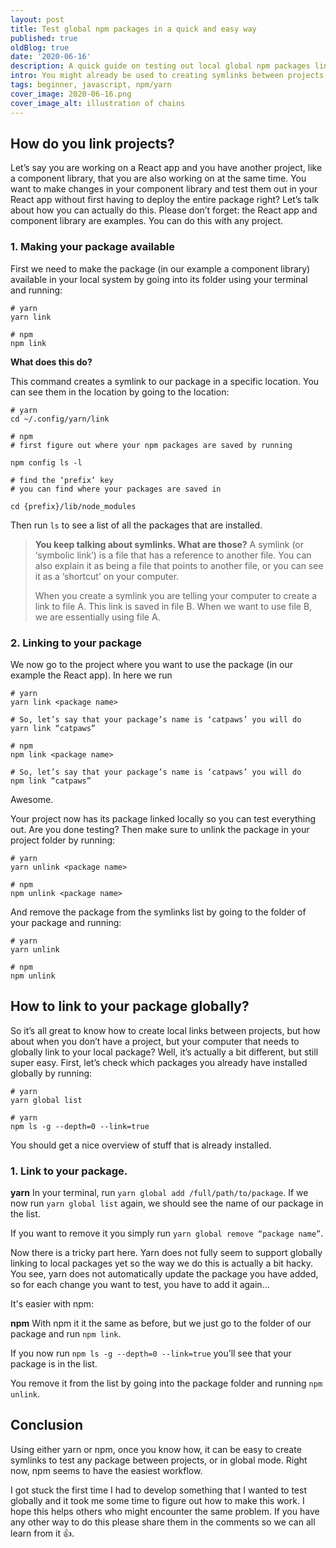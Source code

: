 ```yaml
---
layout: post
title: Test global npm packages in a quick and easy way
published: true
oldBlog: true
date: '2020-06-16'
description: A quick guide on testing out local global npm packages line using npm or yarn.
intro: You might already be used to creating symlinks between projects locally using yarn or npm. But what if you are  working on a cli package that you want the user to use globally? You also want to be able to test your package locally to make sure everything is working as it should. But how do you do this? Here’s an easy guide on achieving a link to a local project to test out globally in your command line using either yarn or npm.
tags: beginner, javascript, npm/yarn
cover_image: 2020-06-16.png
cover_image_alt: illustration of chains
---
```


## How do you link projects?

Let’s say you are working on a React app and you have another project, like a component library, that you are also working on at the same time. You want to make changes in your component library and test them out in your React app without first having to deploy the entire package right? Let’s talk about how you can actually do this. Please don’t forget: the React app and component library are examples. You can do this with any project.

### 1. Making your package available

First we need to make the package (in our example a component library) available in your local system by going into its folder using your terminal and running:

```shell
# yarn
yarn link

# npm
npm link
```


**What does this do?**

This command creates a symlink to our package in a specific location. You can see them in the location by going to the location:

```shell
# yarn
cd ~/.config/yarn/link

# npm
# first figure out where your npm packages are saved by running

npm config ls -l

# find the ‘prefix’ key
# you can find where your packages are saved in

cd {prefix}/lib/node_modules
```

Then run `ls` to see a list of all the packages that are installed.


> **You keep talking about symlinks. What are those?**
> A symlink (or ‘symbolic link’) is a file that has a reference to another file. You can also explain it as being a file that points to another file, or you can see it as a ‘shortcut’ on your computer.
>
>When you create a symlink you are telling your computer to create a link to file A. This link is saved in file B. When we want to use file B, we are essentially using file A.

### 2. Linking to your package

We now go to the project where you want to use the package (in our example the React app). In here we run

```shell
# yarn
yarn link <package name>

# So, let’s say that your package’s name is ‘catpaws’ you will do
yarn link “catpaws”

# npm
npm link <package name>

# So, let’s say that your package’s name is ‘catpaws’ you will do
npm link “catpaws”
```

Awesome.

Your project now has its package linked locally so you can test everything out. Are you done testing? Then make sure to unlink the package in your project folder by running:

```shell
# yarn
yarn unlink <package name>

# npm
npm unlink <package name>
```

And remove the package from the symlinks list by going to the folder of your package and running:

```shell
# yarn
yarn unlink

# npm
npm unlink
```


## How to link to your package globally?

So it’s all great to know how to create local links between projects, but how about when you don’t have a project, but your computer that needs to globally link to your local package? Well, it’s actually a bit different, but still super easy. First, let’s check which packages you already have installed globally by running:

```shell
# yarn
yarn global list

# yarn
npm ls -g --depth=0 --link=true
```

You should get a nice overview of stuff that is already installed.

### 1. Link to your package.

**yarn**
In your terminal, run `yarn global add /full/path/to/package`.
If we now run `yarn global list` again, we should see the name of our package in the list.

If you want to remove it you simply run `yarn global remove “package name”`.

Now there is a tricky part here. Yarn does not fully seem to support globally linking to local packages yet so the way we do this is actually a bit hacky. You see, yarn does not automatically update the package you have added, so for each change you want to test, you have to add it again...

It's easier with npm:

**npm**
With npm it it the same as before, but we just go to the folder of our package and run `npm link`.

If you now run `npm ls -g --depth=0 --link=true` you’ll see that your package is in the list.

You remove it from the list by going into the package folder and running `npm unlink`.

## Conclusion
Using either yarn or npm, once you know how, it can be easy to create symlinks to test any package between projects, or in global mode. Right now, npm seems to have the easiest workflow.

I got stuck the first time I had to develop something that I wanted to test globally and it took me some time to figure out how to make this work. I hope this helps others who might encounter the same problem. If you have any other way to do this please share them in the comments so we can all learn from it 👍.
